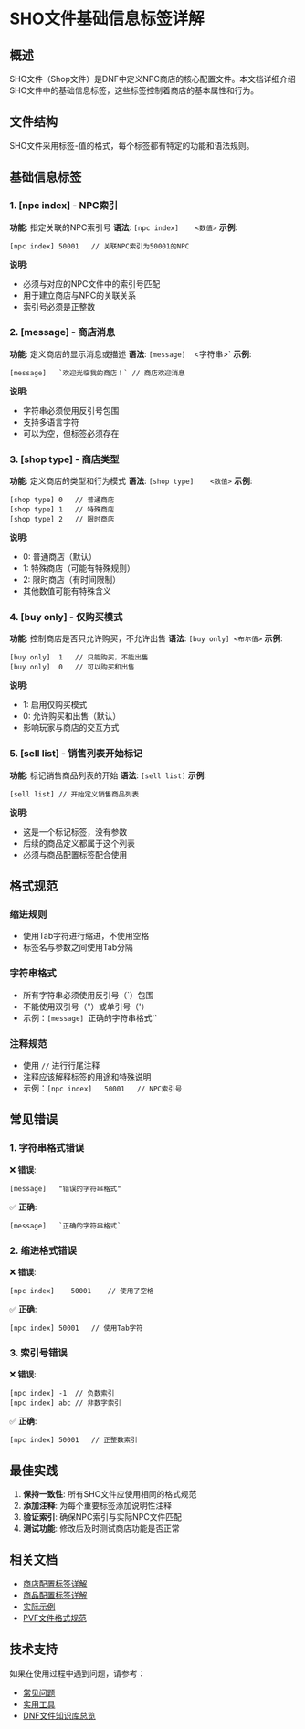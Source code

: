# SHO文件基础信息标签详解

## 概述

SHO文件（Shop文件）是DNF中定义NPC商店的核心配置文件。本文档详细介绍SHO文件中的基础信息标签，这些标签控制着商店的基本属性和行为。

## 文件结构

SHO文件采用标签-值的格式，每个标签都有特定的功能和语法规则。

## 基础信息标签

### 1. [npc index] - NPC索引
**功能**: 指定关联的NPC索引号
**语法**: `[npc index]	<数值>`
**示例**:
```
[npc index]	50001	// 关联NPC索引为50001的NPC
```
**说明**:
- 必须与对应的NPC文件中的索引号匹配
- 用于建立商店与NPC的关联关系
- 索引号必须是正整数

### 2. [message] - 商店消息
**功能**: 定义商店的显示消息或描述
**语法**: `[message]	`<字符串>`
**示例**:
```
[message]	`欢迎光临我的商店！`	// 商店欢迎消息
```
**说明**:
- 字符串必须使用反引号包围
- 支持多语言字符
- 可以为空，但标签必须存在

### 3. [shop type] - 商店类型
**功能**: 定义商店的类型和行为模式
**语法**: `[shop type]	<数值>`
**示例**:
```
[shop type]	0	// 普通商店
[shop type]	1	// 特殊商店
[shop type]	2	// 限时商店
```
**说明**:
- 0: 普通商店（默认）
- 1: 特殊商店（可能有特殊规则）
- 2: 限时商店（有时间限制）
- 其他数值可能有特殊含义

### 4. [buy only] - 仅购买模式
**功能**: 控制商店是否只允许购买，不允许出售
**语法**: `[buy only]	<布尔值>`
**示例**:
```
[buy only]	1	// 只能购买，不能出售
[buy only]	0	// 可以购买和出售
```
**说明**:
- 1: 启用仅购买模式
- 0: 允许购买和出售（默认）
- 影响玩家与商店的交互方式

### 5. [sell list] - 销售列表开始标记
**功能**: 标记销售商品列表的开始
**语法**: `[sell list]`
**示例**:
```
[sell list]	// 开始定义销售商品列表
```
**说明**:
- 这是一个标记标签，没有参数
- 后续的商品定义都属于这个列表
- 必须与商品配置标签配合使用

## 格式规范

### 缩进规则
- 使用Tab字符进行缩进，不使用空格
- 标签名与参数之间使用Tab分隔

### 字符串格式
- 所有字符串必须使用反引号（`）包围
- 不能使用双引号（"）或单引号（'）
- 示例：`[message]	`正确的字符串格式``

### 注释规范
- 使用 `//` 进行行尾注释
- 注释应该解释标签的用途和特殊说明
- 示例：`[npc index]	50001	// NPC索引号`

## 常见错误

### 1. 字符串格式错误
❌ **错误**:
```
[message]	"错误的字符串格式"
```
✅ **正确**:
```
[message]	`正确的字符串格式`
```

### 2. 缩进格式错误
❌ **错误**:
```
[npc index]    50001    // 使用了空格
```
✅ **正确**:
```
[npc index]	50001	// 使用Tab字符
```

### 3. 索引号错误
❌ **错误**:
```
[npc index]	-1	// 负数索引
[npc index]	abc	// 非数字索引
```
✅ **正确**:
```
[npc index]	50001	// 正整数索引
```

## 最佳实践

1. **保持一致性**: 所有SHO文件应使用相同的格式规范
2. **添加注释**: 为每个重要标签添加说明性注释
3. **验证索引**: 确保NPC索引与实际NPC文件匹配
4. **测试功能**: 修改后及时测试商店功能是否正常

## 相关文档

- [商店配置标签详解](../02-商店配置标签/商店配置标签详解.md)
- [商品配置标签详解](../03-商品配置标签/商品配置标签详解.md)
- [实际示例](../04-实际示例/)
- [PVF文件格式规范](../../PVF文件格式规范.md)

## 技术支持

如果在使用过程中遇到问题，请参考：
- [常见问题](../05-常见问题/)
- [实用工具](../06-实用工具/)
- [DNF文件知识库总览](../../DNF文件知识库总览.md)